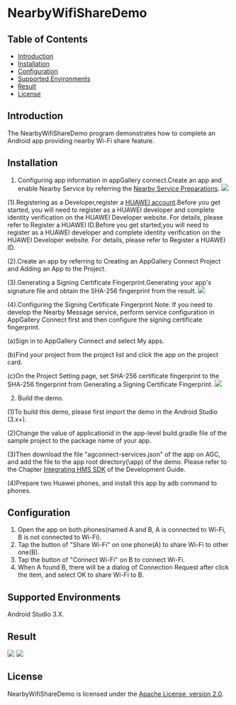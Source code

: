 # NearbyWifiShareDemo
## Table of Contents

 * [Introduction](#introduction)
 * [Installation](#installation)
 * [Configuration ](#configuration )
 * [Supported Environments](#supported-environments)
 * [Result](#result)
 * [License](#license)

## Introduction
The NearbyWifiShareDemo program demonstrates how to complete an Android app providing nearby Wi-Fi share feature.

## Installation
1. Configuring app information in appGallery connect.Create an app and enable Nearby Service by referring the [Nearby Service Preparations](https://developer.huawei.com/consumer/en/doc/development/HMS-Guides/nearby-service-preparation).
                                 <img src="process01.png">
                                 
(1).Registering as a Developer,register a [HUAWEI account](https://developer.huawei.com/consumer/en/).Before you get started, you will need to register as a HUAWEI developer and complete identity verification on the HUAWEI Developer website. For details, please refer to Register a HUAWEI ID.Before you get started,you will need to register as a HUAWEI developer and complete identity verification on the HUAWEI Developer website. For details, please refer to Register a HUAWEI ID.

(2).Create an app by referring to Creating an AppGallery Connect Project and Adding an App to the Project.

(3).Generating a Signing Certificate Fingerprint.Generating your app's signature file and obtain the SHA-256 fingerprint from the result.
<img src="process02.png">

(4).Configuring the Signing Certificate Fingerprint
Note: If you need to develop the Nearby Message service, perform service configuration in AppGallery Connect first and then configure the signing certificate fingerprint.

  (a)Sign in to AppGallery Connect and select My apps.
  
  (b)Find your project from the project list and click the app on the project card.
  
  (c)On the Project Setting page, set SHA-256 certificate fingerprint to the SHA-256 fingerprint from Generating a Signing Certificate Fingerprint.
<img src="process03.png">

2. Build the demo.

(1)To build this demo, please first import the demo in the Android Studio (3.x+).

(2)Change the value of applicationid in the app-level build.gradle file of the sample project to the package name of your app.

(3)Then download the file "agconnect-services.json" of the app on AGC, and add the file to the app root directory(\app) of the demo. Please refer to the Chapter [Integrating HMS SDK](https://developer.huawei.com/consumer/en/doc/development/HMS-Guides/nearby-service-integratesdk) of the Development Guide.

(4)Prepare two Huawei phones, and install this app by adb command to phones.

## Configuration
1. Open the app on both phones(named A and B, A is connected to Wi-Fi, B is not connected to Wi-Fi).
2. Tap the button of "Share Wi-Fi" on one phone(A) to share Wi-Fi to other one(B).
3. Tap the button of "Connect Wi-Fi" on B to connect Wi-Fi.
4. When A found B, there will be a dialog of Connection Request after click the item, and select OK to share Wi-Fi to B.

## Supported Environments
   Android Studio 3.X.

## Result
<img src="deviceA.jpg">
<img src="deviceB.jpg">

## License
NearbyWifiShareDemo is licensed under the [Apache License, version 2.0](http://www.apache.org/licenses/LICENSE-2.0).
